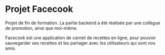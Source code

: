 # Projet Facecook

Projet de fin de formation. La partie backend a été réalisée par une collègue de promotion, ainsi que moi-même. 

Facecook est une application de carnet de recettes en ligne, pour pouvoir sauvegarder ses recettes et les partager avec les utilisateurs qui sont nos amis. 
